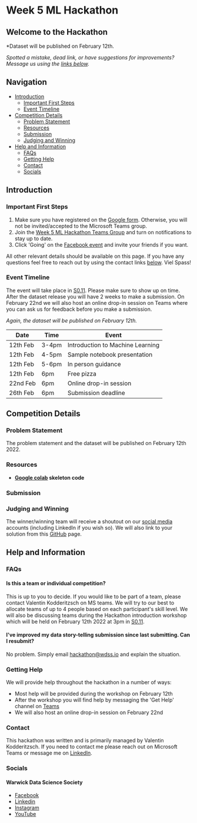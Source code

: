 # Week 5 ML Hackathon

## Welcome to the Hackathon

*Dataset will be published on February 12th.

*Spotted a mistake, dead link, or have suggestions for improvements? Message us using the [links below](#contact).*

## Navigation

* [Introduction](#introduction)
  * [Important First Steps](#important-first-steps)
  * [Event Timeline](#event-timeline)
* [Competition Details](#competition-details)
  * [Problem Statement](#problem-statement)
  * [Resources](#resources)
  * [Submission](#submission)
  * [Judging and Winning](#Judging-and-Winning)
* [Help and Information](#help-and-information)
  * [FAQs](#faqs)
  * [Getting Help](#getting-help)
  * [Contact](#contact)
  * [Socials](#socials)

## Introduction

### Important First Steps

1. Make sure you have registered on the [Google form](https://forms.gle/Mdb7qhXZWdPEABdz7). Otherwise, you will not be invited/accepted to the Microsoft Teams group.
2. Join the [Week 5 ML Hackathon Teams Group]() and turn on notifications to stay up to date.
3. Click 'Going' on the [Facebook event]() and invite your friends if you want.

All other relevant details should be available on this page. If you have any questions feel free to reach out by using the contact links [below](#contact). Viel Spass!

### Event Timeline

The event will take place in [S0.11](https://warwick.ac.uk/services/sg/spa/centraltimetabling/roominformation/centrallytimetabledrooms/capacity/s011/). Please make sure to show up on time. After the dataset release you will have 2 weeks to make a submission. On February 22nd we will also host an online drop-in session on Teams where you can ask us for feedback before you make a submission.

*Again, the dataset will be published on February 12th.*

| Date     | Time  | Event                            |
|----------|-------|----------------------------------|
| 12th Feb | 3-4pm | Introduction to Machine Learning |
| 12th Feb | 4-5pm | Sample notebook presentation     |
| 12th Feb | 5-6pm | In person guidance               |
| 12th Feb | 6pm   | Free pizza                       |
| 22nd Feb | 6pm   | Online drop-in session           |
| 26th Feb | 6pm   | Submission deadline              |

## Competition Details

### Problem Statement

The problem statement and the dataset will be published on February 12th 2022.

### Resources

- **[Google colab]() skeleton code**

### Submission

### Judging and Winning

The winner/winning team will receive a shoutout on our [social media](#contact) accounts (including LinkedIn if you wish so). We will also link to your solution from this [GitHub](https://github.com/warwickdatasciencesociety) page.

## Help and Information

### FAQs

#### Is this a team or individual competition?

This is up to you to decide. If you would like to be part of a team, please contact Valentin Kodderitzsch on MS teams. We will try to our best to allocate teams of up to 4 people based on each participant's skill level. We will also be discussing teams during the Hackathon introduction workshop which will be held on February 12th 2022 at 3pm in [S0.11](https://warwick.ac.uk/services/sg/spa/centraltimetabling/roominformation/centrallytimetabledrooms/capacity/s011/).

#### I've improved my data story-telling submission since last submitting. Can I resubmit?

No problem. Simply email [hackathon@wdss.io](mailto:hackathon@wdss.io) and explain the situation.

### Getting Help

We will provide help throughout the hackathon in a number of ways:
- Most help will be provided during the workshop on February 12th
- After the workshop you will find help by messaging the 'Get Help' channel on [Teams]()
- We will also host an online drop-in session on February 22nd

### Contact

This hackathon was written and is primarily managed by Valentin Kodderitzsch. If you need to contact me please reach out on Microsoft Teams or message me on [LinkedIn](https://www.linkedin.com/in/valentinkodd/).

### Socials

#### Warwick Data Science Society

- [Facebook](https://link.wdss.io/facebook)
- [Linkedin](https://link.wdss.io/linkedin)
- [Instagram](https://link.wdss.io/instagram)
- [YouTube](https://link.wdss.io/youtube)
